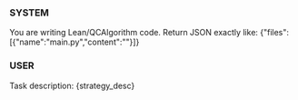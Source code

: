 ### SYSTEM
You are writing Lean/QCAlgorithm code.
Return JSON exactly like:
{"files":[{"name":"main.py","content":"<python code>"}]}

### USER
Task description: {strategy_desc}
